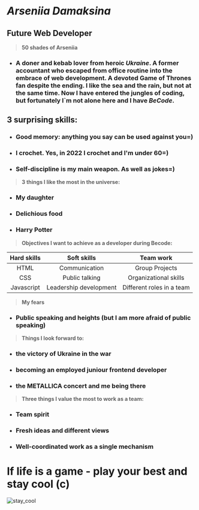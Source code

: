 # **_Arseniia Damaksina_**

## **Future Web Developer**

> **50 shades of Arseniia**

- ### A **doner** and **kebab** lover from heroic **_Ukraine_**. A former **accountant** who escaped from office routine into the embrace of **web development**. A devoted **Game of Thrones** fan despite the ending. I like **the sea** and **the rain**, but not at the same time. Now I have entered the jungles of **coding**, but fortunately I`m not alone here and I have **_BeCode_**.

## **3 surprising skills:**

- ### **Good memory:** anything you say can be used against you=)
- ### **I crochet**. Yes, in 2022 I crochet and I'm under 60=)
- ### **Self-discipline** is my main weapon. As well as jokes=)

> **3 things I like the most in the universe:**

- ### My daughter
- ### Delichious food
- ### Harry Potter

> **Objectives I want to achieve as a developer during Becode:**

| **Hard skills** |    **Soft skills**     |       **Team work**       |
| :-------------: | :--------------------: | :-----------------------: |
|      HTML       |     Communication      |      Group Projects       |
|       CSS       |     Public talking     |   Organizational skills   |
|   Javascript    | Leadership development | Different roles in a team |

> **My fears**

- ### Public speaking and heights (but I am more afraid of public speaking)

> **Things I look forward to:**

- ### the victory of **Ukraine** in the war
- ### becoming an **employed** juniour frontend developer
- ### the **METALLICA** concert and me being there

> **Three things I value the most to work as a team:**

- ### Team spirit
- ### Fresh ideas and different views
- ### Well-coordinated work as a single mechanism

# If life is a game - play your best and stay cool (c)

![stay_cool](https://media3.giphy.com/media/fzj87vYM8EgvcungmC/giphy.gif?cid=790b7611a406fd6faeb94fa05ae5eee63f9d0656f28dc033&rid=giphy.gif&ct=g)
